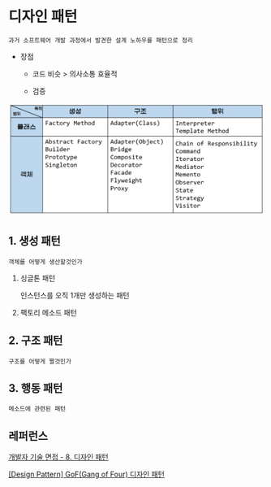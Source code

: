 # 디자인 패턴

    과거 소프트웨어 개발 과정에서 발견한 설계 노하우를 패턴으로 정리

- 장점

  - 코드 비슷 > 의사소통 효율적

  - 검증

![디자인 패턴](/study/pic/gofTypesOfDesignPattern.png)

## 1. 생성 패턴

    객체를 어떻게 생산할것인가

1. 싱글톤 패턴

   인스턴스를 오직 1개만 생성하는 패턴

2. 팩토리 메소드 패턴

## 2. 구조 패턴

    구조를 어떻게 짤것인가

## 3. 행동 패턴

    메소드에 관련된 패턴

## 레퍼런스

[개발자 기술 면접 - 8. 디자인 패턴](https://www.youtube.com/watch?v=JDBatJ8Dlgw)

[[Design Pattern] GoF(Gang of Four) 디자인 패턴](https://4z7l.github.io/2020/12/25/design_pattern_GoF.html)
